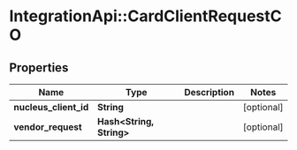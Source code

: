 # IntegrationApi::CardClientRequestCO

## Properties
Name | Type | Description | Notes
------------ | ------------- | ------------- | -------------
**nucleus_client_id** | **String** |  | [optional] 
**vendor_request** | **Hash&lt;String, String&gt;** |  | [optional] 


